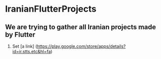 # IranianFlutterProjects
## We are trying to gather all Iranian projects made by Flutter
1) Set [a link] (https://play.google.com/store/apps/details?id=ir.stts.etc&hl=fa)
